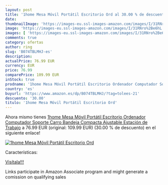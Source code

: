 ```yaml
---
layout: post
title: '1home Mesa Móvil Portátil Escritorio Ord al 30.00 % de descuento'
date: 
thumbnailImage: 'https://images-eu.ssl-images-amazon.com/images/I/31RNro%2Be6hL._SL200_.jpg'
image: 'https://images-eu.ssl-images-amazon.com/images/I/31RNro%2Be6hL._SL200_.jpg'
images: [ 'https://images-eu.ssl-images-amazon.com/images/I/31RNro%2Be6hL._SL200_.jpg' ]
comments: true
category: ofertas
author: ring
slug: 'B074TBLMHJ-es'
description:
actualPrice: 76.99 EUR
currency: EUR
price: 76.99
comparePrice: 109.99 EUR
inStock: true
prodname: '1home Mesa Móvil Portátil Escritorio Ordenador Computador Soporte Carro Bandeja Compacta Ajustable Estación de Trabajo'
country: 'es'
buyurl: 'https://www.amazon.es/dp/B074TBLMHJ/?tag=tolees-21'
descuento: '30.00'
titulo: '1home Mesa Móvil Portátil Escritorio Ord'
---
```


Ahora mismo tienes [1home Mesa Móvil Portátil Escritorio Ordenador Computador Soporte Carro Bandeja Compacta Ajustable Estación de Trabajo](https://www.amazon.es/dp/B074TBLMHJ/?tag=tolees-21) a 76.99 EUR (original: 109.99 EUR) (30.00 %  de descuento) en el siguiente enlace!

[![1home Mesa Móvil Portátil Escritorio Ord](https://images-eu.ssl-images-amazon.com/images/I/31RNro%2Be6hL._SL200_.jpg)](https://www.amazon.es/dp/B074TBLMHJ/?tag=tolees-21)

Características:


[Visítala!!!](https://www.amazon.es/dp/B074TBLMHJ/?tag=tolees-21)

Links participate in Amazon Associate program and might generate a comission on qualifying sales

